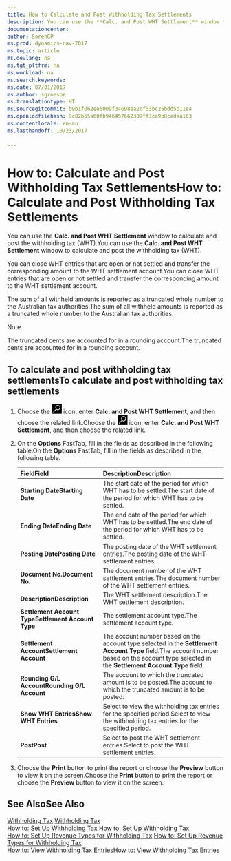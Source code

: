 ```yaml
---
title: How to Calculate and Post Withholding Tax Settlements
description: You can use the **Calc. and Post WHT Settlement** window to calculate and post the withholding tax (WHT).
documentationcenter: 
author: SorenGP
ms.prod: dynamics-nav-2017
ms.topic: article
ms.devlang: na
ms.tgt_pltfrm: na
ms.workload: na
ms.search.keywords: 
ms.date: 07/01/2017
ms.author: sgroespe
ms.translationtype: HT
ms.sourcegitcommit: b9b1f062ee6009f34698ea2cf33bc25bdd5b11e4
ms.openlocfilehash: 9c02b65a60fb946457662307ff3ca9b8cadaa163
ms.contentlocale: en-au
ms.lasthandoff: 10/23/2017

---
```

# <a name="how-to-calculate-and-post-withholding-tax-settlements"></a><span data-ttu-id="3ca3b-103">How to: Calculate and Post Withholding Tax Settlements</span><span class="sxs-lookup"><span data-stu-id="3ca3b-103">How to: Calculate and Post Withholding Tax Settlements</span></span>
<span data-ttu-id="3ca3b-104">You can use the **Calc. and Post WHT Settlement** window to calculate and post the withholding tax (WHT).</span><span class="sxs-lookup"><span data-stu-id="3ca3b-104">You can use the **Calc. and Post WHT Settlement** window to calculate and post the withholding tax (WHT).</span></span>  

<span data-ttu-id="3ca3b-105">You can close WHT entries that are open or not settled and transfer the corresponding amount to the WHT settlement account.</span><span class="sxs-lookup"><span data-stu-id="3ca3b-105">You can close WHT entries that are open or not settled and transfer the corresponding amount to the WHT settlement account.</span></span>  

<span data-ttu-id="3ca3b-106">The sum of all withheld amounts is reported as a truncated whole number to the Australian tax authorities.</span><span class="sxs-lookup"><span data-stu-id="3ca3b-106">The sum of all withheld amounts is reported as a truncated whole number to the Australian tax authorities.</span></span>  

> [!NOTE]  
>  <span data-ttu-id="3ca3b-107">The truncated cents are accounted for in a rounding account.</span><span class="sxs-lookup"><span data-stu-id="3ca3b-107">The truncated cents are accounted for in a rounding account.</span></span>  

## <a name="to-calculate-and-post-withholding-tax-settlements"></a><span data-ttu-id="3ca3b-108">To calculate and post withholding tax settlements</span><span class="sxs-lookup"><span data-stu-id="3ca3b-108">To calculate and post withholding tax settlements</span></span>  

1.  <span data-ttu-id="3ca3b-109">Choose the ![Search for Page or Report](../../media/ui-search/search_small.png "Search for Page or Report icon") icon, enter **Calc. and Post WHT Settlement**, and then choose the related link.</span><span class="sxs-lookup"><span data-stu-id="3ca3b-109">Choose the ![Search for Page or Report](../../media/ui-search/search_small.png "Search for Page or Report icon") icon, enter **Calc. and Post WHT Settlement**, and then choose the related link.</span></span>  
2.  <span data-ttu-id="3ca3b-110">On the **Options** FastTab, fill in the fields as described in the following table.</span><span class="sxs-lookup"><span data-stu-id="3ca3b-110">On the **Options** FastTab, fill in the fields as described in the following table.</span></span>  

    |<span data-ttu-id="3ca3b-111">Field</span><span class="sxs-lookup"><span data-stu-id="3ca3b-111">Field</span></span>|<span data-ttu-id="3ca3b-112">Description</span><span class="sxs-lookup"><span data-stu-id="3ca3b-112">Description</span></span>|  
    |---------------------------------|---------------------------------------|  
    |<span data-ttu-id="3ca3b-113">**Starting Date**</span><span class="sxs-lookup"><span data-stu-id="3ca3b-113">**Starting Date**</span></span>|<span data-ttu-id="3ca3b-114">The start date of the period for which WHT has to be settled.</span><span class="sxs-lookup"><span data-stu-id="3ca3b-114">The start date of the period for which WHT has to be settled.</span></span>|  
    |<span data-ttu-id="3ca3b-115">**Ending Date**</span><span class="sxs-lookup"><span data-stu-id="3ca3b-115">**Ending Date**</span></span>|<span data-ttu-id="3ca3b-116">The end date of the period for which WHT has to be settled.</span><span class="sxs-lookup"><span data-stu-id="3ca3b-116">The end date of the period for which WHT has to be settled.</span></span>|  
    |<span data-ttu-id="3ca3b-117">**Posting Date**</span><span class="sxs-lookup"><span data-stu-id="3ca3b-117">**Posting Date**</span></span>|<span data-ttu-id="3ca3b-118">The posting date of the WHT settlement entries.</span><span class="sxs-lookup"><span data-stu-id="3ca3b-118">The posting date of the WHT settlement entries.</span></span>|  
    |<span data-ttu-id="3ca3b-119">**Document No.**</span><span class="sxs-lookup"><span data-stu-id="3ca3b-119">**Document No.**</span></span>|<span data-ttu-id="3ca3b-120">The document number of the WHT settlement entries.</span><span class="sxs-lookup"><span data-stu-id="3ca3b-120">The document number of the WHT settlement entries.</span></span>|  
    |<span data-ttu-id="3ca3b-121">**Description**</span><span class="sxs-lookup"><span data-stu-id="3ca3b-121">**Description**</span></span>|<span data-ttu-id="3ca3b-122">The WHT settlement description.</span><span class="sxs-lookup"><span data-stu-id="3ca3b-122">The WHT settlement description.</span></span>|  
    |<span data-ttu-id="3ca3b-123">**Settlement Account Type**</span><span class="sxs-lookup"><span data-stu-id="3ca3b-123">**Settlement Account Type**</span></span>|<span data-ttu-id="3ca3b-124">The settlement account type.</span><span class="sxs-lookup"><span data-stu-id="3ca3b-124">The settlement account type.</span></span>|  
    |<span data-ttu-id="3ca3b-125">**Settlement Account**</span><span class="sxs-lookup"><span data-stu-id="3ca3b-125">**Settlement Account**</span></span>|<span data-ttu-id="3ca3b-126">The account number based on the account type selected in the **Settlement Account Type** field.</span><span class="sxs-lookup"><span data-stu-id="3ca3b-126">The account number based on the account type selected in the **Settlement Account Type** field.</span></span>|  
    |<span data-ttu-id="3ca3b-127">**Rounding G/L Account**</span><span class="sxs-lookup"><span data-stu-id="3ca3b-127">**Rounding G/L Account**</span></span>|<span data-ttu-id="3ca3b-128">The account to which the truncated amount is to be posted.</span><span class="sxs-lookup"><span data-stu-id="3ca3b-128">The account to which the truncated amount is to be posted.</span></span>|  
    |<span data-ttu-id="3ca3b-129">**Show WHT Entries**</span><span class="sxs-lookup"><span data-stu-id="3ca3b-129">**Show WHT Entries**</span></span>|<span data-ttu-id="3ca3b-130">Select to view the withholding tax entries for the specified period.</span><span class="sxs-lookup"><span data-stu-id="3ca3b-130">Select to view the withholding tax entries for the specified period.</span></span>|  
    |<span data-ttu-id="3ca3b-131">**Post**</span><span class="sxs-lookup"><span data-stu-id="3ca3b-131">**Post**</span></span>|<span data-ttu-id="3ca3b-132">Select to post the WHT settlement entries.</span><span class="sxs-lookup"><span data-stu-id="3ca3b-132">Select to post the WHT settlement entries.</span></span>|  

3.  <span data-ttu-id="3ca3b-133">Choose the **Print** button to print the report or choose the **Preview** button to view it on the screen.</span><span class="sxs-lookup"><span data-stu-id="3ca3b-133">Choose the **Print** button to print the report or choose the **Preview** button to view it on the screen.</span></span>  

## <a name="see-also"></a><span data-ttu-id="3ca3b-134">See Also</span><span class="sxs-lookup"><span data-stu-id="3ca3b-134">See Also</span></span>  
 <span data-ttu-id="3ca3b-135">[Withholding Tax](withholding-tax.md) </span><span class="sxs-lookup"><span data-stu-id="3ca3b-135">[Withholding Tax](withholding-tax.md) </span></span>  
 <span data-ttu-id="3ca3b-136">[How to: Set Up Withholding Tax](how-to-set-up-withholding-tax.md) </span><span class="sxs-lookup"><span data-stu-id="3ca3b-136">[How to: Set Up Withholding Tax](how-to-set-up-withholding-tax.md) </span></span>  
 <span data-ttu-id="3ca3b-137">[How to: Set Up Revenue Types for Withholding Tax](how-to-set-up-revenue-types-for-withholding-tax.md) </span><span class="sxs-lookup"><span data-stu-id="3ca3b-137">[How to: Set Up Revenue Types for Withholding Tax](how-to-set-up-revenue-types-for-withholding-tax.md) </span></span>  
 [<span data-ttu-id="3ca3b-138">How to: View Withholding Tax Entries</span><span class="sxs-lookup"><span data-stu-id="3ca3b-138">How to: View Withholding Tax Entries</span></span>](how-to-view-withholding-tax-entries.md)

